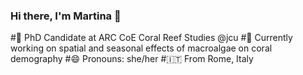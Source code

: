 ### Hi there, I'm Martina 👋

#🌱 PhD Candidate at ARC CoE Coral Reef Studies @jcu
#🔭 Currently working on spatial and seasonal effects of macroalgae on coral demography
#😄 Pronouns: she/her
#🇮🇹 From Rome, Italy
